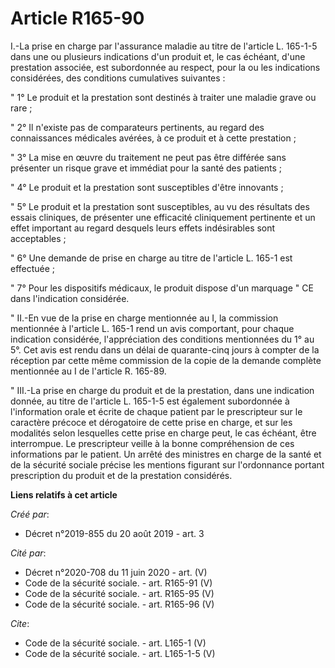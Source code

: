 # Article R165-90

I.-La prise en charge par l'assurance maladie au titre de l'article L. 165-1-5 dans une ou plusieurs indications d'un produit
et, le cas échéant, d'une prestation associée, est subordonnée au respect, pour la ou les indications considérées, des
conditions cumulatives suivantes : 

" 1° Le produit et la prestation sont destinés à traiter une maladie grave ou rare ; 

" 2° Il n'existe pas de comparateurs pertinents, au regard des connaissances médicales avérées, à ce produit et à cette
prestation ; 

" 3° La mise en œuvre du traitement ne peut pas être différée sans présenter un risque grave et immédiat pour la santé des
patients ; 

" 4° Le produit et la prestation sont susceptibles d'être innovants ; 

" 5° Le produit et la prestation sont susceptibles, au vu des résultats des essais cliniques, de présenter une efficacité
cliniquement pertinente et un effet important au regard desquels leurs effets indésirables sont acceptables ; 

" 6° Une demande de prise en charge au titre de l'article L. 165-1 est effectuée ; 

" 7° Pour les dispositifs médicaux, le produit dispose d'un marquage " CE dans l'indication considérée. 

" II.-En vue de la prise en charge mentionnée au I, la commission mentionnée à l'article L. 165-1 rend un avis comportant,
pour chaque indication considérée, l'appréciation des conditions mentionnées du 1° au 5°. Cet avis est rendu dans un délai de
quarante-cinq jours à compter de la réception par cette même commission de la copie de la demande complète mentionnée au I de
l'article R. 165-89. 

" III.-La prise en charge du produit et de la prestation, dans une indication donnée, au titre de l'article L. 165-1-5 est
également subordonnée à l'information orale et écrite de chaque patient par le prescripteur sur le caractère précoce et
dérogatoire de cette prise en charge, et sur les modalités selon lesquelles cette prise en charge peut, le cas échéant, être
interrompue. Le prescripteur veille à la bonne compréhension de ces informations par le patient. Un arrêté des ministres en
charge de la santé et de la sécurité sociale précise les mentions figurant sur l'ordonnance portant prescription du produit
et de la prestation considérés.

**Liens relatifs à cet article**

_Créé par_:

  - Décret n°2019-855 du 20 août 2019 - art. 3

_Cité par_:

  - Décret n°2020-708 du 11 juin 2020 - art. (V)
  - Code de la sécurité sociale. - art. R165-91 (V)
  - Code de la sécurité sociale. - art. R165-95 (V)
  - Code de la sécurité sociale. - art. R165-96 (V)

_Cite_:

  - Code de la sécurité sociale. - art. L165-1 (V)
  - Code de la sécurité sociale. - art. L165-1-5 (V)
